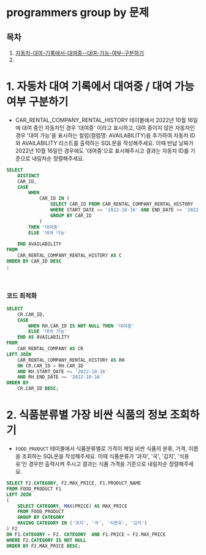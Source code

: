 # programmers group by 문제

## 목차

1. [자동차-대여-기록에서-대여중--대여-가능-여부-구분하기](#1-자동차-대여-기록에서-대여중--대여-가능-여부-구분하기)
2. 

# 1. 자동차 대여 기록에서 대여중 / 대여 가능 여부 구분하기

- CAR_RENTAL_COMPANY_RENTAL_HISTORY 테이블에서 2022년 10월 16일에 대여 중인 자동차인 경우 '대여중' 이라고 표시하고, 대여 중이지 않은 자동차인 경우 '대여 가능'을 표시하는 컬럼(컬럼명: AVAILABILITY)을 추가하여 자동차 ID와 AVAILABILITY 리스트를 출력하는 SQL문을 작성해주세요. 이때 반납 날짜가 2022년 10월 16일인 경우에도 '대여중'으로 표시해주시고 결과는 자동차 ID를 기준으로 내림차순 정렬해주세요.

```SQL
SELECT
    DISTINCT
    CAR_ID,
    CASE
        WHEN
            CAR_ID IN (
                SELECT CAR_ID FROM CAR_RENTAL_COMPANY_RENTAL_HISTORY
                WHERE START_DATE <= '2022-10-16' AND END_DATE >= '2022-10-16'
                GROUP BY CAR_ID
            )
        THEN '대여중'
        ELSE '대여 가능'
        
    END AVAILABILITY
FROM
    CAR_RENTAL_COMPANY_RENTAL_HISTORY AS C
ORDER BY CAR_ID DESC
;

```
<br>

### 코드 최적화

```sql
SELECT
    CR.CAR_ID,
    CASE
        WHEN RH.CAR_ID IS NOT NULL THEN '대여중'
        ELSE '대여 가능'
    END AS AVAILABILITY
FROM
    CAR_RENTAL_COMPANY AS CR
LEFT JOIN
    CAR_RENTAL_COMPANY_RENTAL_HISTORY AS RH
    ON CR.CAR_ID = RH.CAR_ID
    AND RH.START_DATE <= '2022-10-16'
    AND RH.END_DATE >= '2022-10-16'
ORDER BY
    CR.CAR_ID DESC;
```

# 2. 식품분류별 가장 비싼 식품의 정보 조회하기

- `FOOD_PRODUCT` 테이블에서 식품분류별로 가격이 제일 비싼 식품의 분류, 가격, 이름을 조회하는 SQL문을 작성해주세요. 이때 식품분류가 '과자', '국', '김치', '식용유'인 경우만 출력시켜 주시고 결과는 식품 가격을 기준으로 내림차순 정렬해주세요.

```sql
SELECT F2.CATEGORY, F2.MAX_PRICE, F1.PRODUCT_NAME
FROM FOOD_PRODUCT F1
LEFT JOIN
(
    SELECT CATEGORY, MAX(PRICE) AS MAX_PRICE
    FROM FOOD_PRODUCT
    GROUP BY CATEGORY
    HAVING CATEGORY IN ('과자', '국', '식용유', '김치')
) F2
ON F1.CATEGORY = F2. CATEGORY  AND F1.PRICE = F2.MAX_PRICE
WHERE F2.CATEGORY IS NOT NULL
ORDER BY F2.MAX_PRICE DESC;
```
